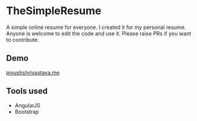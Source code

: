 # TheSimpleResume
A simple online resume for everyone. I created it for my personal resume. Anyone is welcome to edit the code and use it.
Please raise PRs if you want to contribute.

## Demo
[piyushshrivastava.me](piyushshrivastava.me)

## Tools used
 - AngularJS
 - Bootstrap
 
